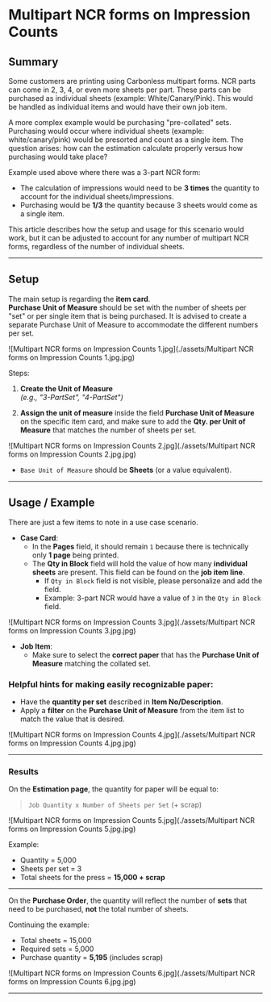 # Multipart NCR forms on Impression Counts


## Summary

Some customers are printing using Carbonless multipart forms. NCR parts can come in 2, 3, 4, or even more sheets per part. These parts can be purchased as individual sheets (example: White/Canary/Pink). This would be handled as individual items and would have their own job item.

A more complex example would be purchasing "pre-collated" sets. Purchasing would occur where individual sheets (example: white/canary/pink) would be presorted and count as a single item. The question arises: how can the estimation calculate properly versus how purchasing would take place?

Example used above where there was a 3-part NCR form:  
- The calculation of impressions would need to be **3 times** the quantity to account for the individual sheets/impressions.  
- Purchasing would be **1/3** the quantity because 3 sheets would come as a single item.  

This article describes how the setup and usage for this scenario would work, but it can be adjusted to account for any number of multipart NCR forms, regardless of the number of individual sheets.

---

## Setup

The main setup is regarding the **item card**.  
**Purchase Unit of Measure** should be set with the number of sheets per "set" or per single item that is being purchased. It is advised to create a separate Purchase Unit of Measure to accommodate the different numbers per set.

![Multipart NCR forms on Impression Counts 1.jpg](./assets/Multipart NCR forms on Impression Counts 1.jpg.jpg)

 Steps:
1. **Create the Unit of Measure**  
   *(e.g., "3-PartSet", "4-PartSet")*

2. **Assign the unit of measure** inside the field **Purchase Unit of Measure** on the specific item card, and make sure to add the **Qty. per Unit of Measure** that matches the number of sheets per set.

![Multipart NCR forms on Impression Counts 2.jpg](./assets/Multipart NCR forms on Impression Counts 2.jpg.jpg)

- `Base Unit of Measure` should be **Sheets** (or a value equivalent).

---

## Usage / Example

There are just a few items to note in a use case scenario.

- **Case Card**:  
  - In the **Pages** field, it should remain `1` because there is technically only **1 page** being printed.
  - The **Qty in Block** field will hold the value of how many **individual sheets** are present. This field can be found on the **job item line**.  
    - If `Qty in Block` field is not visible, please personalize and add the field.  
    - Example: 3-part NCR would have a value of `3` in the `Qty in Block` field.

![Multipart NCR forms on Impression Counts 3.jpg](./assets/Multipart NCR forms on Impression Counts 3.jpg.jpg)

- **Job Item**:  
  - Make sure to select the **correct paper** that has the **Purchase Unit of Measure** matching the collated set.

### Helpful hints for making easily recognizable paper:
- Have the **quantity per set** described in **Item No/Description**.
- Apply a **filter** on the **Purchase Unit of Measure** from the item list to match the value that is desired.

![Multipart NCR forms on Impression Counts 4.jpg](./assets/Multipart NCR forms on Impression Counts 4.jpg.jpg)

---

### Results

On the **Estimation page**, the quantity for paper will be equal to:

> `Job Quantity x Number of Sheets per Set` (+ scrap)

![Multipart NCR forms on Impression Counts 5.jpg](./assets/Multipart NCR forms on Impression Counts 5.jpg.jpg)

Example:  
- Quantity = 5,000  
- Sheets per set = 3  
- Total sheets for the press = **15,000 + scrap**

---

On the **Purchase Order**, the quantity will reflect the number of **sets** that need to be purchased, **not** the total number of sheets.

Continuing the example:  
- Total sheets = 15,000  
- Required sets = 5,000  
- Purchase quantity = **5,195** (includes scrap)

![Multipart NCR forms on Impression Counts 6.jpg](./assets/Multipart NCR forms on Impression Counts 6.jpg.jpg)

---
